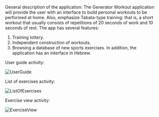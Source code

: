 General description of the application: The Generator Workout application will provide the user with an interface to build personal workouts to be performed at home. 
Also, emphasize Tabata-type training: that is, a short workout that usually consists of repetitions of 20 seconds of work and 10 seconds of rest.
The app has several features:
1. Training lottery.
2. Independent construction of workouts.
3. Browsing a database of new sports exercises.
In addition, the application has an interface in Hebrew.

User guide activity:

![UserGuide](https://github.com/BarBussani/Workout-Generator-App/assets/157055591/a280b34b-2a75-4d64-b019-6718224384c3)

List of exercises activity:

![ListOfExercises](https://github.com/BarBussani/Workout-Generator-App/assets/157055591/877d9e23-1703-43e5-9d6e-832f2ebe2e84)

Exercise view activity:

![ExerciseView](https://github.com/BarBussani/Workout-Generator-App/assets/157055591/97113b27-9d14-464f-b0b1-0bec0e3a5467)





